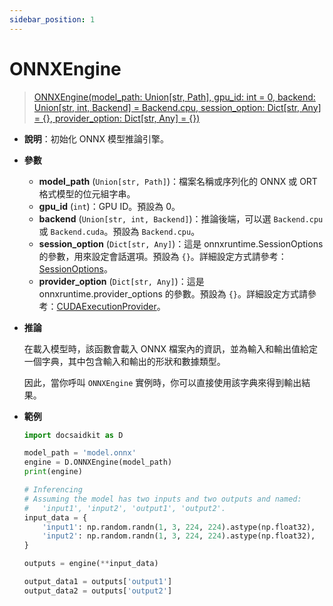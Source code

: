 ```yaml
---
sidebar_position: 1
---
```


# ONNXEngine

>[ONNXEngine(model_path: Union[str, Path], gpu_id: int = 0, backend: Union[str, int, Backend] = Backend.cpu, session_option: Dict[str, Any] = {}, provider_option: Dict[str, Any] = {})](https://github.com/DocsaidLab/DocsaidKit/blob/main/docsaidkit/onnxengine/engine.py)

- **說明**：初始化 ONNX 模型推論引擎。

- **參數**

    - **model_path** (`Union[str, Path]`)：檔案名稱或序列化的 ONNX 或 ORT 格式模型的位元組字串。
    - **gpu_id** (`int`)：GPU ID。預設為 0。
    - **backend** (`Union[str, int, Backend]`)：推論後端，可以選 `Backend.cpu` 或 `Backend.cuda`。預設為 `Backend.cpu`。
    - **session_option** (`Dict[str, Any]`)：這是 onnxruntime.SessionOptions 的參數，用來設定會話選項。預設為 `{}`。詳細設定方式請參考：[SessionOptions](https://onnxruntime.ai/docs/api/python/api_summary.html#onnxruntime.SessionOptions)。
    - **provider_option** (`Dict[str, Any]`)：這是 onnxruntime.provider_options 的參數。預設為 `{}`。詳細設定方式請參考：[CUDAExecutionProvider](https://onnxruntime.ai/docs/execution-providers/CUDA-ExecutionProvider.html#configuration-options)。

- **推論**

    在載入模型時，該函數會載入 ONNX 檔案內的資訊，並為輸入和輸出值給定一個字典，其中包含輸入和輸出的形狀和數據類型。

    因此，當你呼叫 `ONNXEngine` 實例時，你可以直接使用該字典來得到輸出結果。

- **範例**

    ```python
    import docsaidkit as D

    model_path = 'model.onnx'
    engine = D.ONNXEngine(model_path)
    print(engine)

    # Inferencing
    # Assuming the model has two inputs and two outputs and named:
    #   'input1', 'input2', 'output1', 'output2'.
    input_data = {
        'input1': np.random.randn(1, 3, 224, 224).astype(np.float32),
        'input2': np.random.randn(1, 3, 224, 224).astype(np.float32),
    }

    outputs = engine(**input_data)

    output_data1 = outputs['output1']
    output_data2 = outputs['output2']
    ```


